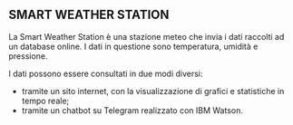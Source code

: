 ## SMART WEATHER STATION ##

La Smart Weather Station è una stazione meteo che invia i dati raccolti ad un database online. I dati in questione sono temperatura, umidità e pressione.

I dati possono essere consultati in due modi diversi:
 * tramite un sito internet, con la visualizzazione di grafici e statistiche in tempo reale;
 * tramite un chatbot su Telegram realizzato con IBM Watson.

